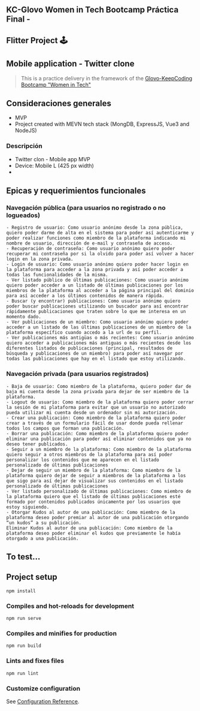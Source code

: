 ## KC-Glovo Women in Tech Bootcamp Práctica Final - 
## Flitter Project 🕹
## Mobile application - Twitter clone
> This is a practice delivery in the framework of the [Glovo-KeepCoding Bootcamp "Women in Tech"](https://keepcoding.io/nuestros-bootcamps/mujeres-glovo/)

## Consideraciones generales
- MVP
- Project created with MEVN tech stack (MongDB, ExpressJS, Vue3 and NodeJS)

### Descripción
- Twitter clon - Mobile app MVP
- Device: Mobile L (425 px width)
- 

## Epicas y requerimientos funcionales
### Navegación pública (para usuarios no registrado o no logueados)
    - Registro de usuario: Como usuario anónimo desde la zona pública, quiero poder darme de alta en el sistema para poder así autenticarme y poder realizar funciones como miembro de la plataforma indicando mi nombre de usuario, dirección de e-mail y contraseña de acceso.
    - Recuperación de contraseña: Como usuario anónimo quiero poder recuperar mi contraseña por si la olvido para poder así volver a hacer login en la zona privada.
    - Login de usuario: Como usuario anónimo quiero poder hacer login en la plataforma para acceder a la zona privada y así poder acceder a todas las funcionalidades de la misma.
    - Ver listado público de últimas publicaciones: Como usuario anónimo quiero poder acceder a un listado de últimas publicaciones por los miembros de la plataforma al acceder a la página principal del dominio para así acceder a los últimos contenidos de manera rápida.
    - Buscar (y encontrar) publicaciones: Como usuario anónimo quiero poder buscar publicaciones utilizando un buscador para así encontrar rápidamente publicaciones que traten sobre lo que me interesa en un momento dado.
    - Ver publicaciones de un miembro: Como usuario anónimo quiero poder acceder a un listado de las últimas publicaciones de un miembro de la plataforma específico cuando accedo a la url de su perfil.
    - Ver publicaciones más antigüas o más recientes: Como usuario anónimo quiero acceder a publicaciones más antiguas o más recientes desde los diferentes listados de publicaciones (principal, resultados de búsqueda y publicaciones de un miembro) para poder así navegar por todas las publicaciones que hay en el listado que estoy utilizando.
 ### Navegación privada (para usuarios registrados)
    - Baja de usuario: Como miembro de la plataforma, quiero poder dar de baja mi cuenta desde la zona privada para dejar de ser miembro de la plataforma.
    - Logout de usuario: Como miembro de la plataforma quiero poder cerrar la sesión de mi plataforma para evitar que un usuario no autorizado pueda utilizar mi cuenta desde un ordenador sin mi autorización.
    - Crear una publicación: Como miembro de la plataforma quiero poder crear a través de un formulario fácil de usar donde pueda rellenar todos los campos que forman una publicación.
    - Borrar una publicación: Como miembro de la plataforma quiero poder eliminar una publicación para poder así eliminar contenidos que ya no deseo tener publicados.
    - Seguir a un miembro de la plataforma: Como miembro de la plataforma quiero seguir a otros miembros de la plataforma para así poder personalizar los contenidos que me aparecen en el listado personalizado de últimas publicaciones
    - Dejar de seguir un miembro de la plataforma: Como miembro de la plataforma quiero dejar de seguir a miembros de la plataforma a los que sigo para así dejar de visualizar sus contenidos en el listado personalizado de últimas publicaciones
    - Ver listado personalizado de últimas publicaciones: Como miembro de la plataforma quiero que el listado de últimas publicaciones esté formado por contenidos publicados únicamente por los usuarios que estoy siguiendo.
    - Otorgar Kudos al autor de una publicación: Como miembro de la plataforma deseo poder premiar al autor de una publicación otorgando “un kudos” a su publicación.
    Eliminar Kudos al autor de una publicación: Como miembro de la plataforma deseo poder eliminar el kudos que previamente le había otorgado a una publicación.


## To test...

## Project setup
```
npm install
```

### Compiles and hot-reloads for development
```
npm run serve
```

### Compiles and minifies for production
```
npm run build
```

### Lints and fixes files
```
npm run lint
```

### Customize configuration
See [Configuration Reference](https://cli.vuejs.org/config/).

#
